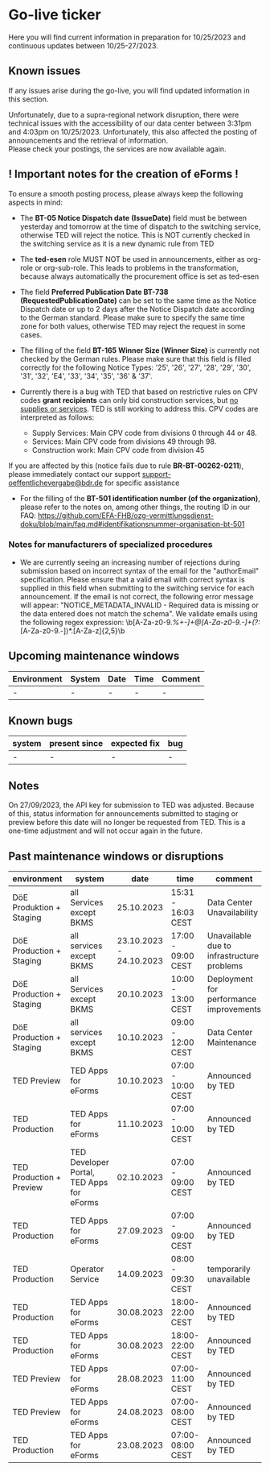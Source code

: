 # Go-live ticker

Here you will find current information in preparation for 10/25/2023 and continuous updates between 10/25-27/2023.

## Known issues
If any issues arise during the go-live, you will find updated information in this section.

Unfortunately, due to a supra-regional network disruption, there were technical issues with the accessibility of our data center between 3:31pm and 4:03pm on 10/25/2023. Unfortunately, this also affected the posting of announcements and the retrieval of information.  
Please check your postings, the services are now available again.


## ! Important notes for the creation of eForms !
To ensure a smooth posting process, please always keep the following aspects in mind:

- The **BT-05 Notice Dispatch date** **(IssueDate)** field must be between yesterday and tomorrow at the time of dispatch to the switching service, otherwise TED will reject the notice. This is NOT currently checked in the switching service as it is a new dynamic rule from TED
- The **ted-esen** role MUST NOT be used in announcements, either as org-role or org-sub-role. This leads to problems in the transformation, because always automatically the procurement office is set as ted-esen

- The field **Preferred Publication Date BT-738 (RequestedPublicationDate)** can be set to the same time as the Notice Dispatch date or up to 2 days after the Notice Dispatch date according to the German standard. Please make sure to specify the same time zone for both values, otherwise TED may reject the request in some cases.
- The filling of the field **BT-165 Winner Size (Winner Size)** is currently not checked by the German rules. Please make sure that this field is filled correctly for the following Notice Types: '25', '26', '27', '28', '29', '30', '31', '32', 'E4', '33', '34', '35', '36' & '37'.
- Currently there is a bug with TED that based on restrictive rules on CPV codes **grant recipients** can only bid construction services, but <u>no supplies or services</u>. TED is still working to address this.
CPV codes are interpreted as follows:
    - Supply Services: Main CPV code from divisions 0 through 44 or 48.
    - Services: Main CPV code from divisions 49 through 98.
    - Construction work: Main CPV code from division 45
    
If you are affected by this (notice fails due to rule **BR-BT-00262-0211**), please immediately contact our support support-oeffentlichevergabe@bdr.de for specific assistance
- For the filling of the **BT-501 identification number (of the organization)**, please refer to the notes on, among other things, the routing ID in our FAQ: https://github.com/EFA-FHB/ozg-vermittlungsdienst-doku/blob/main/faq.md#identifikationsnummer-organisation-bt-501


### Notes for manufacturers of specialized procedures
- We are currently seeing an increasing number of rejections during submission based on incorrect syntax of the email for the "authorEmail" specification. Please ensure that a valid email with correct syntax is supplied in this field when submitting to the switching service for each announcement. If the email is not correct, the following error message will appear: "NOTICE_METADATA_INVALID - Required data is missing or the data entered does not match the schema". We validate emails using the following regex expression: \b[A-Za-z0-9._%+-]+@[A-Za-z0-9.-]+(?:_[A-Za-z0-9.-])*\.[A-Za-z]{2,5}\b

## Upcoming maintenance windows

| Environment | System | Date | Time | Comment |
|-------------|---------------------|------------|-------------------|---------------------|
| - | - | - | - | - |

## Known bugs

| system | present since | expected fix | bug |
|--------------|--------------------------|-----------------------------|---------------------|
| - | - | - | - | - |


## Notes

On 27/09/2023, the API key for submission to TED was adjusted. Because of this, status information for announcements submitted to staging or preview before this date will no longer be requested from TED. This is a one-time adjustment and will not occur again in the future.


## Past maintenance windows or disruptions

| environment | system | date | time | comment |
|-------------|---------------------|------------|-------------------|---------------------|
| DöE Produktion + Staging | all Services except BKMS | 25.10.2023 | 15:31 - 16:03 CEST | Data Center Unavailability |
| DöE Production + Staging | all services except BKMS |23.10.2023 - 24.10.2023 | 17:00 - 09:00 CEST | Unavailable due to infrastructure problems |
| DöE Production + Staging | all Services except BKMS | 20.10.2023 | 10:00 - 13:00 CEST | Deployment for performance improvements |
| DöE Production + Staging | all services except BKMS | 10.10.2023 | 09:00 - 12:00 CEST | Data Center Maintenance |
| TED Preview | TED Apps for eForms | 10.10.2023 | 07:00 - 10:00 CEST | Announced by TED |
| TED Production | TED Apps for eForms | 11.10.2023 | 07:00 - 10:00 CEST | Announced by TED |
| TED Production + Preview | TED Developer Portal, TED Apps for eForms | 02.10.2023 | 07:00 - 09:00 CEST | Announced by TED |
| TED Production | TED Apps for eForms | 27.09.2023 | 07:00 - 09:00 CEST | Announced by TED |
| TED Production | Operator Service | 14.09.2023| 08:00 - 09:30 CEST | temporarily unavailable |
| TED Production| TED Apps for eForms | 30.08.2023 | 18:00-22:00 CEST | Announced by TED |
| TED Production| TED Apps for eForms | 30.08.2023 | 18:00-22:00 CEST | Announced by TED |
| TED Preview | TED Apps for eForms | 28.08.2023 | 07:00-11:00 CEST | Announced by TED |
| TED Preview | TED Apps for eForms | 24.08.2023 | 07:00-08:00 CEST | Announced by TED |
| TED Production | TED Apps for eForms | 23.08.2023 | 07:00-08:00 CEST | Announced by TED |
